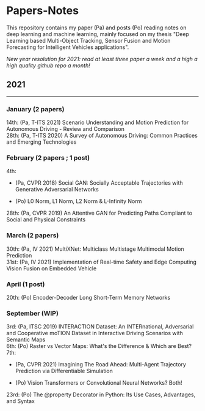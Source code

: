 # Papers-Notes

This repository contains my paper (Pa) and posts (Po) reading notes on deep learning and machine learning, mainly focused on my thesis "Deep Learning based Multi-Object Tracking, Sensor Fusion and Motion Forecasting for Intelligent Vehicles applications".

*New year resolution for 2021: read at least three paper a week and a high a high quality github repo a month!*

## 2021 
--------------------------
### January (2 papers)
14th: (Pa, T-ITS 2021) Scenario Understanding and Motion Prediction for Autonomous Driving - Review and Comparison \
28th: (Pa, T-ITS 2020) A Survey of Autonomous Driving: Common Practices and Emerging Technologies

### February (2 papers ; 1 post)
4th: 
<ul>
<li><p> (Pa, CVPR 2018) Social GAN: Socially Acceptable Trajectories with Generative Adversarial Networks </p></li> 
<li><p> (Po) L0 Norm, L1 Norm, L2 Norm & L-Infinity Norm </p></li>
</ul>
28th: (Pa, CVPR 2019) An Attentive GAN for Predicting Paths Compliant to Social and Physical Constraints 

### March (2 papers)
30th: (Pa, IV 2021) MultiXNet: Multiclass Multistage Multimodal Motion Prediction \
31st: (Pa, IV 2021) Implementation of Real-time Safety and Edge Computing Vision Fusion on Embedded Vehicle 

### April (1 post)
20th: (Po) Encoder-Decoder Long Short-Term Memory Networks

### September (WIP)
3rd: (Pa, ITSC 2019) INTERACTION Dataset: An INTERnational, Adversarial and Cooperative moTION Dataset in Interactive Driving Scenarios with Semantic Maps \
6th: (Po) Raster vs Vector Maps: What's the Difference & Which are Best? \
7th: 
<ul>
<li><p> (Pa, CVPR 2021) Imagining The Road Ahead: Multi-Agent Trajectory Prediction via Differentiable Simulation </p></li> 
<li><p> (Po) Vision Transformers or Convolutional Neural Networks? Both! </p></li> 
</ul>
23rd: (Po) The @property Decorator in Python: Its Use Cases, Advantages, and Syntax
